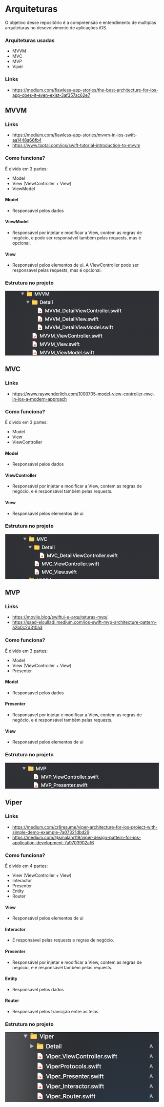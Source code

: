 # Arquiteturas

O objetivo desse repositório é a compreensão e entendimento de multiplas arquiteturas no desevolvimento de aplicações iOS.

### Arquiteturas usadas

- MVVM 
- MVC 
- MVP 
- Viper

### Links

- https://medium.com/flawless-app-stories/the-best-architecture-for-ios-app-does-it-even-exist-3af357ac62e7

## MVVM

### Links
- https://medium.com/flawless-app-stories/mvvm-in-ios-swift-aa1448a66fb4
- https://www.toptal.com/ios/swift-tutorial-introduction-to-mvvm

### Como funciona?

É divido em 3 partes:
- Model
- View (ViewController + View)
- ViewModel

#### Model

- Responsável pelos dados

#### ViewModel

- Responsável por injetar e modificar a View, contem as regras de negócio, e pode ser responsável também pelas requests, mas é opcional.

#### View

- Responsável pelos elementos de ui. A ViewController pode ser responsável pelas requests, mas é opcional.


### Estrutura no projeto

![imagem](./Sources/mvvm.png)

## MVC

### Links
- https://www.raywenderlich.com/1000705-model-view-controller-mvc-in-ios-a-modern-approach

### Como funciona?

É divido em 3 partes:
- Model
- View
- ViewController

#### Model

- Responsável pelos dados

#### ViewController

- Responsável por injetar e modificar a View, contem as regras de negócio, e é responsável também pelas requests.

#### View

- Responsável pelos elementos de ui


### Estrutura no projeto

![imagem](./Sources/mvc.png)

## MVP

### Links
- https://movile.blog/swiftui-e-arquiteturas-mvp/
- https://saad-eloulladi.medium.com/ios-swift-mvp-architecture-pattern-a2b0c2d310a3

### Como funciona?

É divido em 3 partes:
- Model
- View (ViewController + View)
- Presenter

#### Model

- Responsável pelos dados

#### Presenter

- Responsável por injetar e modificar a View, contem as regras de negócio, e é responsável também pelas requests.

#### View

- Responsável pelos elementos de ui


### Estrutura no projeto

![imagem](./Sources/mvp.png)

## Viper

### Links
- https://medium.com/cr8resume/viper-architecture-for-ios-project-with-simple-demo-example-7a07321dbd29
- https://medium.com/@smalam119/viper-design-pattern-for-ios-application-development-7a9703902af6

### Como funciona?

É divido em 4 partes:
- View (ViewController + View)
- Interactor
- Presenter
- Entity
- Router

#### View

- Responsável pelos elementos de ui

#### Interactor

- É responsável pelas requests e regras de negócio.

#### Presenter

- Responsável por injetar e modificar a View, contem as regras de negócio, e é responsável também pelas requests.

#### Entity

- Responsável pelos dados

#### Router

- Responsável pelos transição entre as telas


### Estrutura no projeto

![imagem](./Sources/viper.png)
